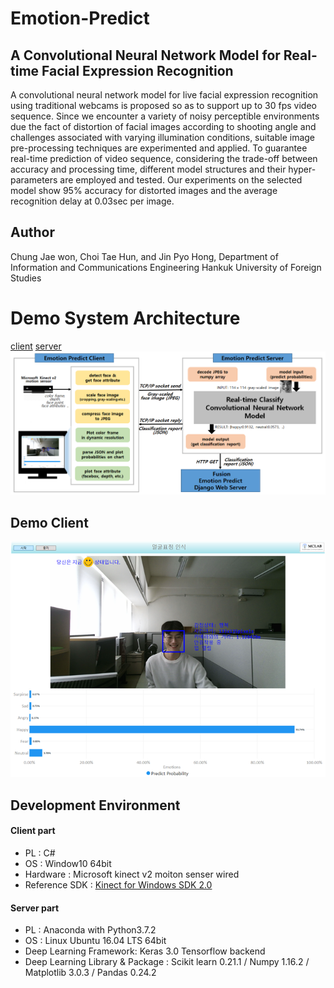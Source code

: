 # Emotion-Predict
## A Convolutional Neural Network Model for Real-time Facial Expression Recognition
A convolutional neural network model for live facial expression recognition using traditional webcams is proposed so as to support up to 30 fps video sequence. Since we encounter a variety of noisy perceptible environments due the fact of distortion of facial images according to shooting angle and challenges associated with varying illumination conditions, suitable image pre-processing techniques are experimented and applied. To guarantee real-time prediction of video sequence, considering the trade-off between accuracy and processing time, different model structures and their hyper-parameters are employed and tested. Our experiments on the selected model show 95% accuracy for distorted images and the average recognition delay at 0.03sec per image. 

## Author
Chung Jae won, Choi Tae Hun, and Jin Pyo Hong, Department of Information and Communications Engineering Hankuk University of Foreign Studies

# Demo System Architecture
[client](https://github.com/asherchoi/emotion-predict-client)
[server](https://github.com/asherchoi/emotion-predict-server)
![](https://github.com/asherchoi/Emotion-Predict/blob/master/system%20architecture.PNG)

## Demo Client
![](https://github.com/asherchoi/Emotion-Predict/blob/master/demo.png)

## Development Environment
#### Client part
  + PL : C#
  + OS : Window10 64bit
  + Hardware : Microsoft kinect v2 moiton senser wired
  + Reference SDK : [Kinect for Windows SDK 2.0](https://www.microsoft.com/en-us/download/details.aspx?id=44561)

#### Server part
  - PL : Anaconda with Python3.7.2
  - OS : Linux Ubuntu 16.04 LTS 64bit
  - Deep Learning Framework: Keras 3.0 Tensorflow backend
  - Deep Learning Library & Package : Scikit learn 0.21.1 / Numpy 1.16.2 / Matplotlib 3.0.3 / Pandas 0.24.2

